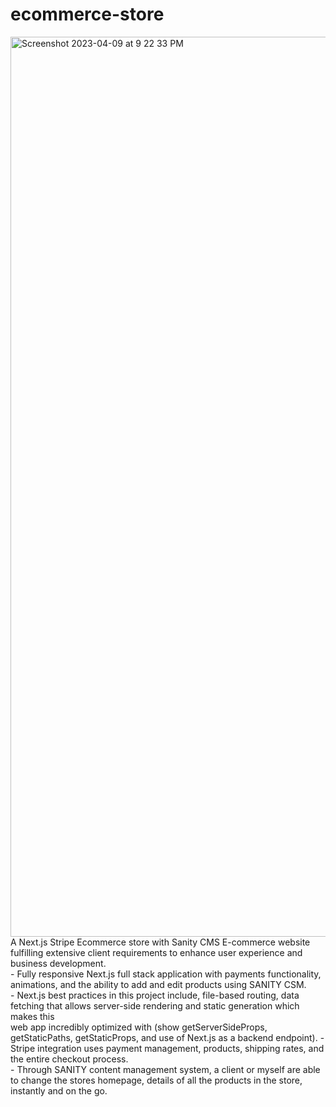 # ecommerce-store


<img width="1440" alt="Screenshot 2023-04-09 at 9 22 33 PM" src="https://github.com/shades888/ecommerce-store/assets/6867600/a7e93373-edd2-45d7-af97-246c5cc96527">
A Next.js Stripe Ecommerce store with Sanity CMS
E-commerce website fulfilling extensive client requirements to enhance user experience and business development. <br />
- Fully responsive Next.js full stack application with payments functionality, animations, and the ability to add and edit products using SANITY CSM. <br />
- Next.js best practices in this project include, file-based routing, data fetching that allows server-side rendering and static generation which makes this <br />
web app incredibly optimized with (show getServerSideProps, getStaticPaths, getStaticProps, and use of Next.js as a backend endpoint).
- Stripe integration uses payment management, products, shipping rates, and the entire checkout process. <br />
- Through SANITY content management system, a client or myself are able to change the stores homepage, details of all the products in the store, instantly and on the go. <br />
